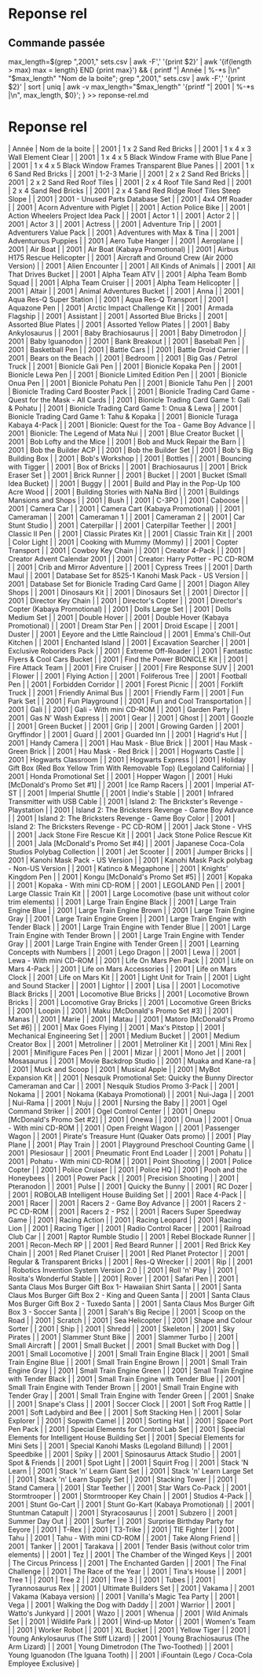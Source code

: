 # Reponse rel
## Commande passée

max_length=$(grep ",2001," sets.csv | awk -F',' '{print $2}' | awk '{if(length > max) max = length} END {print max}') && { printf "| Année | %-*s |\n" "$max_length" "Nom de la boite"; grep ",2001," sets.csv | awk -F',' '{print $2}' | sort | uniq | awk -v max_length="$max_length" '{printf "| 2001  | %-*s |\n", max_length, $0}'; } >> reponse-rel.md


# Reponse rel
| Année | Nom de la boite                                                                 |
| 2001  | 1 x 2 Sand Red Bricks                                                           |
| 2001  | 1 x 4 x 3 Wall Element Clear                                                    |
| 2001  | 1 x 4 x 5 Black Window Frame with Blue Pane                                     |
| 2001  | 1 x 4 x 5 Black Window Frames Transparent Blue Panes                            |
| 2001  | 1 x 6 Sand Red Bricks                                                           |
| 2001  | 1-2-3 Marie                                                                     |
| 2001  | 2 x 2 Sand Red Bricks                                                           |
| 2001  | 2 x 2 Sand Red Roof Tiles                                                       |
| 2001  | 2 x 4 Roof Tile Sand Red                                                        |
| 2001  | 2 x 4 Sand Red Bricks                                                           |
| 2001  | 2 x 4 Sand Red Ridge Roof Tiles Steep Slope                                     |
| 2001  | 2001 - Unused Parts Database Set                                                |
| 2001  | 4x4 Off Roader                                                                  |
| 2001  | Acorn Adventure with Piglet                                                     |
| 2001  | Action Police Bike                                                              |
| 2001  | Action Wheelers Project Idea Pack                                               |
| 2001  | Actor 1                                                                         |
| 2001  | Actor 2                                                                         |
| 2001  | Actor 3                                                                         |
| 2001  | Actress                                                                         |
| 2001  | Adventure Trip                                                                  |
| 2001  | Adventurers Value Pack                                                          |
| 2001  | Adventures with Max & Tina                                                      |
| 2001  | Adventurous Puppies                                                             |
| 2001  | Aero Tube Hanger                                                                |
| 2001  | Aeroplane                                                                       |
| 2001  | Air Boat                                                                        |
| 2001  | Air Boat (Kabaya Promotional)                                                   |
| 2001  | Airbus H175 Rescue Helicopter                                                   |
| 2001  | Aircraft and Ground Crew (Air 2000 Version)                                     |
| 2001  | Alien Encounter                                                                 |
| 2001  | All Kinds of Animals                                                            |
| 2001  | All That Drives Bucket                                                          |
| 2001  | Alpha Team ATV                                                                  |
| 2001  | Alpha Team Bomb Squad                                                           |
| 2001  | Alpha Team Cruiser                                                              |
| 2001  | Alpha Team Helicopter                                                           |
| 2001  | Altair                                                                          |
| 2001  | Animal Adventures Bucket                                                        |
| 2001  | Anna                                                                            |
| 2001  | Aqua Res-Q Super Station                                                        |
| 2001  | Aqua Res-Q Transport                                                            |
| 2001  | Aquazone Pen                                                                    |
| 2001  | Arctic Impact Challenge Kit                                                     |
| 2001  | Armada Flagship                                                                 |
| 2001  | Assistant                                                                       |
| 2001  | Assorted Blue Bricks                                                            |
| 2001  | Assorted Blue Plates                                                            |
| 2001  | Assorted Yellow Plates                                                          |
| 2001  | Baby Ankylosaurus                                                               |
| 2001  | Baby Brachiosaurus                                                              |
| 2001  | Baby Dimetrodon                                                                 |
| 2001  | Baby Iguanodon                                                                  |
| 2001  | Bank Breakout                                                                   |
| 2001  | Baseball Pen                                                                    |
| 2001  | Basketball Pen                                                                  |
| 2001  | Battle Cars                                                                     |
| 2001  | Battle Droid Carrier                                                            |
| 2001  | Bears on the Beach                                                              |
| 2001  | Bedroom                                                                         |
| 2001  | Big Gas / Petrol Truck                                                          |
| 2001  | Bionicle Gali Pen                                                               |
| 2001  | Bionicle Kopaka Pen                                                             |
| 2001  | Bionicle Lewa Pen                                                               |
| 2001  | Bionicle Limited Edition Pen                                                    |
| 2001  | Bionicle Onua Pen                                                               |
| 2001  | Bionicle Pohatu Pen                                                             |
| 2001  | Bionicle Tahu Pen                                                               |
| 2001  | Bionicle Trading Card Booster Pack                                              |
| 2001  | Bionicle Trading Card Game - Quest for the Mask - All Cards                     |
| 2001  | Bionicle Trading Card Game 1: Gali & Pohatu                                     |
| 2001  | Bionicle Trading Card Game 1: Onua & Lewa                                       |
| 2001  | Bionicle Trading Card Game 1: Tahu & Kopaka                                     |
| 2001  | Bionicle Turaga Kabaya 4-Pack                                                   |
| 2001  | Bionicle: Quest for the Toa - Game Boy Advance                                  |
| 2001  | Bionicle: The Legend of Mata Nui                                                |
| 2001  | Blue Creator Bucket                                                             |
| 2001  | Bob Lofty and the Mice                                                          |
| 2001  | Bob and Muck Repair the Barn                                                    |
| 2001  | Bob the Builder ACP                                                             |
| 2001  | Bob the Builder Set                                                             |
| 2001  | Bob's Big Building Box                                                          |
| 2001  | Bob's Workshop                                                                  |
| 2001  | Bottles                                                                         |
| 2001  | Bouncing with Tigger                                                            |
| 2001  | Box of Bricks                                                                   |
| 2001  | Brachiosaurus                                                                   |
| 2001  | Brick Eraser Set                                                                |
| 2001  | Brick Runner                                                                    |
| 2001  | Bucket                                                                          |
| 2001  | Bucket (Small Idea Bucket)                                                      |
| 2001  | Buggy                                                                           |
| 2001  | Build and Play in the Pop-Up 100 Acre Wood                                      |
| 2001  | Building Stories with NaNa Bird                                                 |
| 2001  | Buildings Mansions and Shops                                                    |
| 2001  | Bush                                                                            |
| 2001  | C-3PO                                                                           |
| 2001  | Caboose                                                                         |
| 2001  | Camera Car                                                                      |
| 2001  | Camera Cart (Kabaya Promotional)                                                |
| 2001  | Cameraman                                                                       |
| 2001  | Cameraman 1                                                                     |
| 2001  | Cameraman 2                                                                     |
| 2001  | Car Stunt Studio                                                                |
| 2001  | Caterpillar                                                                     |
| 2001  | Caterpillar Teether                                                             |
| 2001  | Classic II Pen                                                                  |
| 2001  | Classic Pirates Kit                                                             |
| 2001  | Classic Train Kit                                                               |
| 2001  | Color Light                                                                     |
| 2001  | Cooking with Mummy (Mommy)                                                      |
| 2001  | Copter Transport                                                                |
| 2001  | Cowboy Key Chain                                                                |
| 2001  | Creator 4-Pack                                                                  |
| 2001  | Creator Advent Calendar 2001                                                    |
| 2001  | Creator: Harry Potter - PC CD-ROM                                               |
| 2001  | Crib and Mirror Adventure                                                       |
| 2001  | Cypress Trees                                                                   |
| 2001  | Darth Maul                                                                      |
| 2001  | Database Set for 8525-1 Kanohi Mask Pack - US Version                           |
| 2001  | Database Set for Bionicle Trading Card Game                                     |
| 2001  | Diagon Alley Shops                                                              |
| 2001  | Dinosaurs Kit                                                                   |
| 2001  | Dinosaurs Set                                                                   |
| 2001  | Director                                                                        |
| 2001  | Director Key Chain                                                              |
| 2001  | Director's Copter                                                               |
| 2001  | Director's Copter (Kabaya Promotional)                                          |
| 2001  | Dolls Large Set                                                                 |
| 2001  | Dolls Medium Set                                                                |
| 2001  | Double Hover                                                                    |
| 2001  | Double Hover (Kabaya Promotional)                                               |
| 2001  | Dream Star Pen                                                                  |
| 2001  | Droid Escape                                                                    |
| 2001  | Duster                                                                          |
| 2001  | Eeyore and the Little Raincloud                                                 |
| 2001  | Emma's Chill-Out Kitchen                                                        |
| 2001  | Enchanted Island                                                                |
| 2001  | Excavation Searcher                                                             |
| 2001  | Exclusive Roboriders Pack                                                       |
| 2001  | Extreme Off-Roader                                                              |
| 2001  | Fantastic Flyers & Cool Cars Bucket                                             |
| 2001  | Find the Power BIONICLE Kit                                                     |
| 2001  | Fire Attack Team                                                                |
| 2001  | Fire Cruiser                                                                    |
| 2001  | Fire Response SUV                                                               |
| 2001  | Flower                                                                          |
| 2001  | Flying Action                                                                   |
| 2001  | Foliferous Tree                                                                 |
| 2001  | Football Pen                                                                    |
| 2001  | Forbidden Corridor                                                              |
| 2001  | Forest Picnic                                                                   |
| 2001  | Forklift Truck                                                                  |
| 2001  | Friendly Animal Bus                                                             |
| 2001  | Friendly Farm                                                                   |
| 2001  | Fun Park Set                                                                    |
| 2001  | Fun Playground                                                                  |
| 2001  | Fun and Cool Transportation                                                     |
| 2001  | Gali                                                                            |
| 2001  | Gali - With mini CD-ROM                                                         |
| 2001  | Garden Party                                                                    |
| 2001  | Gas N' Wash Express                                                             |
| 2001  | Gear                                                                            |
| 2001  | Ghost                                                                           |
| 2001  | Goozle                                                                          |
| 2001  | Green Bucket                                                                    |
| 2001  | Grip                                                                            |
| 2001  | Growing Garden                                                                  |
| 2001  | Gryffindor                                                                      |
| 2001  | Guard                                                                           |
| 2001  | Guarded Inn                                                                     |
| 2001  | Hagrid's Hut                                                                    |
| 2001  | Handy Camera                                                                    |
| 2001  | Hau Mask - Blue Brick                                                           |
| 2001  | Hau Mask - Green Brick                                                          |
| 2001  | Hau Mask - Red Brick                                                            |
| 2001  | Hogwarts Castle                                                                 |
| 2001  | Hogwarts Classroom                                                              |
| 2001  | Hogwarts Express                                                                |
| 2001  | Holiday Gift Box (Red Box Yellow Trim With Removable Top) (Legoland California) |
| 2001  | Honda Promotional Set                                                           |
| 2001  | Hopper Wagon                                                                    |
| 2001  | Huki [McDonald's Promo Set #1]                                                  |
| 2001  | Ice Ramp Racers                                                                 |
| 2001  | Imperial AT-ST                                                                  |
| 2001  | Imperial Shuttle                                                                |
| 2001  | Indie's Stable                                                                  |
| 2001  | Infrared Transmitter with USB Cable                                             |
| 2001  | Island 2: The Brickster's Revenge - Playstation                                 |
| 2001  | Island 2: The Bricksters Revenge - Game Boy Advance                             |
| 2001  | Island 2: The Bricksters Revenge - Game Boy Color                               |
| 2001  | Island 2: The Bricksters Revenge - PC CD-ROM                                    |
| 2001  | Jack Stone - VHS                                                                |
| 2001  | Jack Stone Fire Rescue Kit                                                      |
| 2001  | Jack Stone Police Rescue Kit                                                    |
| 2001  | Jala [McDonald's Promo Set #4]                                                  |
| 2001  | Japanese Coca-Cola Studios Polybag Collection                                   |
| 2001  | Jet Scooter                                                                     |
| 2001  | Jumper Bricks                                                                   |
| 2001  | Kanohi Mask Pack - US Version                                                   |
| 2001  | Kanohi Mask Pack polybag - Non-US Version                                       |
| 2001  | Katinco & Megaphone                                                             |
| 2001  | Knights' Kingdom Pen                                                            |
| 2001  | Kongu [McDonald's Promo Set #5]                                                 |
| 2001  | Kopaka                                                                          |
| 2001  | Kopaka - With mini CD-ROM                                                       |
| 2001  | LEGOLAND Pen                                                                    |
| 2001  | Large Classic Train Kit                                                         |
| 2001  | Large Locomotive (base unit without color trim elements)                        |
| 2001  | Large Train Engine Black                                                        |
| 2001  | Large Train Engine Blue                                                         |
| 2001  | Large Train Engine Brown                                                        |
| 2001  | Large Train Engine Gray                                                         |
| 2001  | Large Train Engine Green                                                        |
| 2001  | Large Train Engine with Tender Black                                            |
| 2001  | Large Train Engine with Tender Blue                                             |
| 2001  | Large Train Engine with Tender Brown                                            |
| 2001  | Large Train Engine with Tender Gray                                             |
| 2001  | Large Train Engine with Tender Green                                            |
| 2001  | Learning Concepts with Numbers                                                  |
| 2001  | Lego Dragon                                                                     |
| 2001  | Lewa                                                                            |
| 2001  | Lewa - With mini CD-ROM                                                         |
| 2001  | Life On Mars Pen Pack                                                           |
| 2001  | Life on Mars 4-Pack                                                             |
| 2001  | Life on Mars Accessories                                                        |
| 2001  | Life on Mars Clock                                                              |
| 2001  | Life on Mars Kit                                                                |
| 2001  | Light Unit for Train                                                            |
| 2001  | Light and Sound Stacker                                                         |
| 2001  | Lightor                                                                         |
| 2001  | Lisa                                                                            |
| 2001  | Locomotive Black Bricks                                                         |
| 2001  | Locomotive Blue Bricks                                                          |
| 2001  | Locomotive Brown Bricks                                                         |
| 2001  | Locomotive Gray Bricks                                                          |
| 2001  | Locomotive Green Bricks                                                         |
| 2001  | Loopin                                                                          |
| 2001  | Maku [McDonald's Promo Set #3]                                                  |
| 2001  | Manas                                                                           |
| 2001  | Marie                                                                           |
| 2001  | Matau                                                                           |
| 2001  | Matoro [McDonald's Promo Set #6]                                                |
| 2001  | Max Goes Flying                                                                 |
| 2001  | Max's Pitstop                                                                   |
| 2001  | Mechanical Engineering Set                                                      |
| 2001  | Medium Bucket                                                                   |
| 2001  | Medium Creator Box                                                              |
| 2001  | Metroliner                                                                      |
| 2001  | Metroliner Kit                                                                  |
| 2001  | Mini Rex                                                                        |
| 2001  | Minifigure Faces Pen                                                            |
| 2001  | Mizar                                                                           |
| 2001  | Mono Jet                                                                        |
| 2001  | Mosasaurus                                                                      |
| 2001  | Movie Backdrop Studio                                                           |
| 2001  | Muaka and Kane-ra                                                               |
| 2001  | Muck and Scoop                                                                  |
| 2001  | Musical Apple                                                                   |
| 2001  | MyBot Expansion Kit                                                             |
| 2001  | Nesquik Promotional Set: Quicky the Bunny Director Cameraman and Car            |
| 2001  | Nesquik Studios Promo 3-Pack                                                    |
| 2001  | Nokama                                                                          |
| 2001  | Nokama (Kabaya Promotional)                                                     |
| 2001  | Nui-Jaga                                                                        |
| 2001  | Nui-Rama                                                                        |
| 2001  | Nuju                                                                            |
| 2001  | Nursing the Baby                                                                |
| 2001  | Ogel Command Striker                                                            |
| 2001  | Ogel Control Center                                                             |
| 2001  | Onepu [McDonald's Promo Set #2]                                                 |
| 2001  | Onewa                                                                           |
| 2001  | Onua                                                                            |
| 2001  | Onua - With mini CD-ROM                                                         |
| 2001  | Open Freight Wagon                                                              |
| 2001  | Passenger Wagon                                                                 |
| 2001  | Pirate's Treasure Hunt (Quaker Oats promo)                                      |
| 2001  | Play Plane                                                                      |
| 2001  | Play Train                                                                      |
| 2001  | Playground Preschool Counting Game                                              |
| 2001  | Plesiosaur                                                                      |
| 2001  | Pneumatic Front End Loader                                                      |
| 2001  | Pohatu                                                                          |
| 2001  | Pohatu - With mini CD-ROM                                                       |
| 2001  | Point Shooting                                                                  |
| 2001  | Police Copter                                                                   |
| 2001  | Police Cruiser                                                                  |
| 2001  | Police HQ                                                                       |
| 2001  | Pooh and the Honeybees                                                          |
| 2001  | Power Pack                                                                      |
| 2001  | Precision Shooting                                                              |
| 2001  | Pteranodon                                                                      |
| 2001  | Pulse                                                                           |
| 2001  | Quicky the Bunny                                                                |
| 2001  | RC Dozer                                                                        |
| 2001  | ROBOLAB Intelligent House Building Set                                          |
| 2001  | Race 4-Pack                                                                     |
| 2001  | Racer                                                                           |
| 2001  | Racers 2 - Game Boy Advance                                                     |
| 2001  | Racers 2 - PC CD-ROM                                                            |
| 2001  | Racers 2 - PS2                                                                  |
| 2001  | Racers Super Speedway Game                                                      |
| 2001  | Racing Action                                                                   |
| 2001  | Racing Leopard                                                                  |
| 2001  | Racing Lion                                                                     |
| 2001  | Racing Tiger                                                                    |
| 2001  | Radio Control Racer                                                             |
| 2001  | Railroad Club Car                                                               |
| 2001  | Raptor Rumble Studio                                                            |
| 2001  | Rebel Blockade Runner                                                           |
| 2001  | Recon-Mech RP                                                                   |
| 2001  | Red Beard Runner                                                                |
| 2001  | Red Brick Key Chain                                                             |
| 2001  | Red Planet Cruiser                                                              |
| 2001  | Red Planet Protector                                                            |
| 2001  | Regular & Transparent Bricks                                                    |
| 2001  | Res-Q Wrecker                                                                   |
| 2001  | Rip                                                                             |
| 2001  | Robotics Invention System Version 2.0                                           |
| 2001  | Roll 'n' Play                                                                   |
| 2001  | Rosita's Wonderful Stable                                                       |
| 2001  | Rover                                                                           |
| 2001  | Safari Pen                                                                      |
| 2001  | Santa Claus Mos Burger Gift Box 1- Hawaiian Shirt Santa                         |
| 2001  | Santa Claus Mos Burger Gift Box 2 - King and Queen Santa                        |
| 2001  | Santa Claus Mos Burger Gift Box 2 - Tuxedo Santa                                |
| 2001  | Santa Claus Mos Burger Gift Box 3 - Soccer Santa                                |
| 2001  | Sarah's Big Recipe                                                              |
| 2001  | Scoop on the Road                                                               |
| 2001  | Scratch                                                                         |
| 2001  | Sea Helicopter                                                                  |
| 2001  | Shape and Colour Sorter                                                         |
| 2001  | Ship                                                                            |
| 2001  | Shredd                                                                          |
| 2001  | Skeleton                                                                        |
| 2001  | Sky Pirates                                                                     |
| 2001  | Slammer Stunt Bike                                                              |
| 2001  | Slammer Turbo                                                                   |
| 2001  | Small Aircraft                                                                  |
| 2001  | Small Bucket                                                                    |
| 2001  | Small Bucket with Dog                                                           |
| 2001  | Small Locomotive                                                                |
| 2001  | Small Train Engine Black                                                        |
| 2001  | Small Train Engine Blue                                                         |
| 2001  | Small Train Engine Brown                                                        |
| 2001  | Small Train Engine Gray                                                         |
| 2001  | Small Train Engine Green                                                        |
| 2001  | Small Train Engine with Tender Black                                            |
| 2001  | Small Train Engine with Tender Blue                                             |
| 2001  | Small Train Engine with Tender Brown                                            |
| 2001  | Small Train Engine with Tender Gray                                             |
| 2001  | Small Train Engine with Tender Green                                            |
| 2001  | Snake                                                                           |
| 2001  | Snape's Class                                                                   |
| 2001  | Soccer Clock                                                                    |
| 2001  | Soft Frog Rattle                                                                |
| 2001  | Soft Ladybird and Bee                                                           |
| 2001  | Soft Stacking Hen                                                               |
| 2001  | Solar Explorer                                                                  |
| 2001  | Sopwith Camel                                                                   |
| 2001  | Sorting Hat                                                                     |
| 2001  | Space Port Pen Pack                                                             |
| 2001  | Special Elements for Control Lab Set                                            |
| 2001  | Special Elements for Intelligent House Building Set                             |
| 2001  | Special Elements for Mini Sets                                                  |
| 2001  | Special Kanohi Masks (Legoland Billund)                                         |
| 2001  | Speedbike                                                                       |
| 2001  | Spiky                                                                           |
| 2001  | Spinosaurus Attack Studio                                                       |
| 2001  | Spot & Friends                                                                  |
| 2001  | Spot Light                                                                      |
| 2001  | Squirt Frog                                                                     |
| 2001  | Stack 'N Learn                                                                  |
| 2001  | Stack 'n' Learn Giant Set                                                       |
| 2001  | Stack 'n' Learn Large Set                                                       |
| 2001  | Stack 'n' Learn Supply Set                                                      |
| 2001  | Stacking Tower                                                                  |
| 2001  | Stand Camera                                                                    |
| 2001  | Star Teether                                                                    |
| 2001  | Star Wars Co-Pack                                                               |
| 2001  | Stormtrooper                                                                    |
| 2001  | Stormtrooper Key Chain                                                          |
| 2001  | Studios 4-Pack                                                                  |
| 2001  | Stunt Go-Cart                                                                   |
| 2001  | Stunt Go-Kart (Kabaya Promotional)                                              |
| 2001  | Stuntman Catapult                                                               |
| 2001  | Styracosaurus                                                                   |
| 2001  | Subzero                                                                         |
| 2001  | Summer Day Out                                                                  |
| 2001  | Surfer                                                                          |
| 2001  | Surprise Birthday Party for Eeyore                                              |
| 2001  | T-Rex                                                                           |
| 2001  | T3-Trike                                                                        |
| 2001  | TIE Fighter                                                                     |
| 2001  | Tahu                                                                            |
| 2001  | Tahu - With mini CD-ROM                                                         |
| 2001  | Take Along Friend                                                               |
| 2001  | Tanker                                                                          |
| 2001  | Tarakava                                                                        |
| 2001  | Tender Basis (without color trim elements)                                      |
| 2001  | Tez                                                                             |
| 2001  | The Chamber of the Winged Keys                                                  |
| 2001  | The Circus Princess                                                             |
| 2001  | The Enchanted Garden                                                            |
| 2001  | The Final Challenge                                                             |
| 2001  | The Race of the Year                                                            |
| 2001  | Tina's House                                                                    |
| 2001  | Tree 1                                                                          |
| 2001  | Tree 2                                                                          |
| 2001  | Tree 3                                                                          |
| 2001  | Tubes                                                                           |
| 2001  | Tyrannosaurus Rex                                                               |
| 2001  | Ultimate Builders Set                                                           |
| 2001  | Vakama                                                                          |
| 2001  | Vakama (Kabaya version)                                                         |
| 2001  | Vanilla's Magic Tea Party                                                       |
| 2001  | Vega                                                                            |
| 2001  | Walking the Dog with Daddy                                                      |
| 2001  | Warrior                                                                         |
| 2001  | Watto's Junkyard                                                                |
| 2001  | Wazo                                                                            |
| 2001  | Whenua                                                                          |
| 2001  | Wild Animals Set                                                                |
| 2001  | Wildlife Park                                                                   |
| 2001  | Wind-up Motor                                                                   |
| 2001  | Women's Team                                                                    |
| 2001  | Worker Robot                                                                    |
| 2001  | XL Bucket                                                                       |
| 2001  | Yellow Tiger                                                                    |
| 2001  | Young Ankylosaurus (The Stiff Lizard)                                           |
| 2001  | Young Brachiosaurus (The Arm Lizard)                                            |
| 2001  | Young Dimetrodon (The Two-Toothed)                                              |
| 2001  | Young Iguanodon (The Iguana Tooth)                                              |
| 2001  | iFountain (Lego / Coca-Cola Employee Exclusive)                                 |
